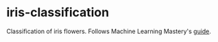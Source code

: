 # iris-classification
Classification of iris flowers. Follows Machine Learning Mastery's [guide](https://machinelearningmastery.com/machine-learning-in-python-step-by-step/).
